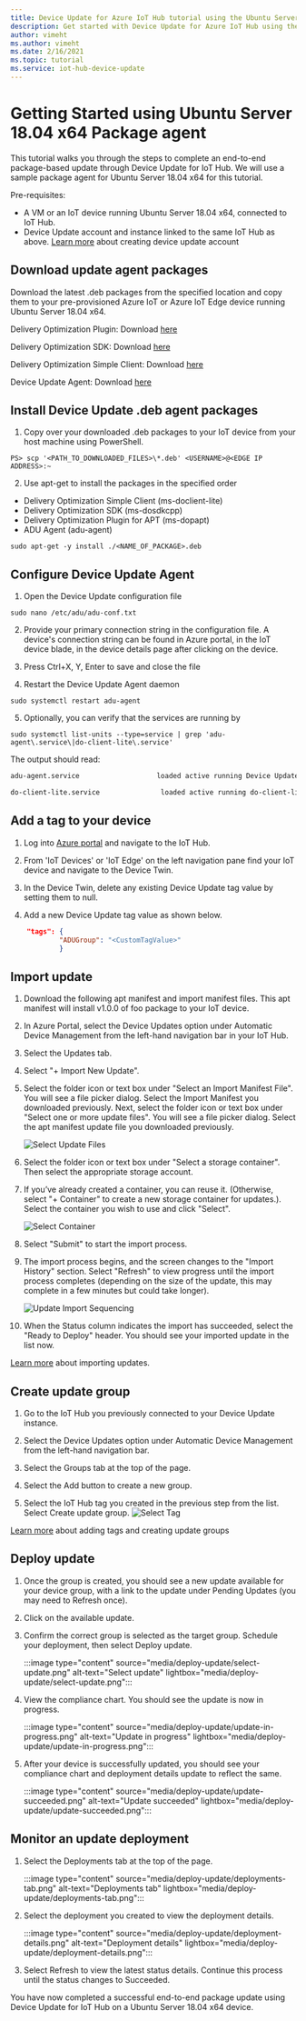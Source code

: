 ```yaml
---
title: Device Update for Azure IoT Hub tutorial using the Ubuntu Server 18.04 x64 Package agent | Microsoft Docs
description: Get started with Device Update for Azure IoT Hub using the Ubuntu Server 18.04 x64 Package agent.
author: vimeht
ms.author: vimeht
ms.date: 2/16/2021
ms.topic: tutorial
ms.service: iot-hub-device-update
---
```


# Getting Started using Ubuntu Server 18.04 x64 Package agent
This tutorial walks you through the steps to complete an end-to-end package-based update through Device Update for IoT Hub. We will use a sample package agent for Ubuntu Server 18.04 x64 for this tutorial. 

Pre-requisites:
* A VM or an IoT device running Ubuntu Server 18.04 x64, connected to IoT Hub. 
* Device Update account and instance linked to the same IoT Hub as above. [Learn more](create-device-update-account.md) about creating device update account

## Download update agent packages

Download the latest .deb packages from the specified location and copy them to
your pre-provisioned Azure IoT or Azure IoT Edge device running Ubuntu Server 18.04 x64.

Delivery Optimization Plugin: Download [here](https://github.com/microsoft/do-client/releases)

Delivery Optimization SDK: Download [here](https://github.com/microsoft/do-client/releases)

Delivery Optimization Simple Client: Download [here](https://github.com/microsoft/do-client/releases)

Device Update Agent: Download [here](https://github.com/Azure/adu-private-preview/releases)

## Install Device Update .deb agent packages

1. Copy over your downloaded .deb packages to your IoT device from your host machine using PowerShell.

```shell
PS> scp '<PATH_TO_DOWNLOADED_FILES>\*.deb' <USERNAME>@<EDGE IP ADDRESS>:~
```

2. Use apt-get to install the packages in the specified order

* Delivery Optimization Simple Client (ms-doclient-lite)
* Delivery Optimization SDK (ms-dosdkcpp)
* Delivery Optimization Plugin for APT (ms-dopapt)
* ADU Agent (adu-agent)

```shell
sudo apt-get -y install ./<NAME_OF_PACKAGE>.deb
```

## Configure Device Update Agent

1. Open the Device Update configuration file

```shell
sudo nano /etc/adu/adu-conf.txt
```

2. Provide your primary connection string in the configuration file. A device's connection string can be found in Azure portal, in the IoT device blade, in the device details page after clicking on the device.

3. Press Ctrl+X, Y, Enter to save and close the file

4. Restart the Device Update Agent daemon

```shell
sudo systemctl restart adu-agent
```

5. Optionally, you can verify that the services are running by

```shell
sudo systemctl list-units --type=service | grep 'adu-agent\.service\|do-client-lite\.service'
```

The output should read:

```markdown
adu-agent.service                   loaded active running Device Update for IoT Hub Agent daemon.

do-client-lite.service               loaded active running do-client-lite.service: Performs content delivery optimization tasks   `
```

## Add a tag to your device

1. Log into [Azure portal](https://portal.azure.com) and navigate to the IoT Hub.

2. From 'IoT Devices' or 'IoT Edge' on the left navigation pane find your IoT device and navigate to the Device Twin.

3. In the Device Twin, delete any existing Device Update tag value by setting them to null.

4. Add a new Device Update tag value as shown below.

```JSON
    "tags": {
            "ADUGroup": "<CustomTagValue>"
            }
```

## Import update

1. Download the following apt manifest and import manifest files. This apt manifest will install v1.0.0 of foo package to your IoT device. 

2. In Azure Portal, select the Device Updates option under Automatic Device Management from the left-hand navigation bar in your IoT Hub.

2. Select the Updates tab.

3. Select "+ Import New Update".

5. Select the folder icon or text box under "Select an Import Manifest File". You will see a file picker dialog. Select the Import Manifest you downloaded previously. Next, select the folder icon or text box under "Select one or more update files". You will see a file picker dialog. Select the apt manifest update file you downloaded previously.

   ![Select Update Files](media/import-update/select-update-files.png)

6. Select the folder icon or text box under "Select a storage container". Then select the appropriate storage account.

7. If you’ve already created a container, you can reuse it. (Otherwise, select "+ Container" to create a new storage container for updates.).  Select the container you wish to use and click "Select".

   ![Select Container](media/import-update/container.png)

8. Select "Submit" to start the import process.

9. The import process begins, and the screen changes to the "Import History" section. Select "Refresh" to view progress until the import process completes (depending on the size of the update, this may complete in a few minutes but could take longer).

   ![Update Import Sequencing](media/import-update/update-publishing-sequence-2.png)

10. When the Status column indicates the import has succeeded, select the "Ready to Deploy" header. You should see your imported update in the list now.

[Learn more](import-update.md) about importing updates.

## Create update group

1. Go to the IoT Hub you previously connected to your Device Update instance.

2. Select the Device Updates option under Automatic Device Management from the left-hand navigation bar.

3. Select the Groups tab at the top of the page. 

4. Select the Add button to create a new group.

5. Select the IoT Hub tag you created in the previous step from the list. Select Create update group.
![Select Tag](media/create-update-group/select-tag.PNG)

[Learn more](create-update-group.md) about adding tags and creating update groups


## Deploy update

1. Once the group is created, you should see a new update available for your device group, with a link to the update under Pending Updates (you may need to Refresh once). 

2. Click on the available update.

3. Confirm the correct group is selected as the target group. Schedule your deployment, then select Deploy update.

   :::image type="content" source="media/deploy-update/select-update.png" alt-text="Select update" lightbox="media/deploy-update/select-update.png":::

4. View the compliance chart. You should see the update is now in progress. 

   :::image type="content" source="media/deploy-update/update-in-progress.png" alt-text="Update in progress" lightbox="media/deploy-update/update-in-progress.png":::

5. After your device is successfully updated, you should see your compliance chart and deployment details update to reflect the same. 

   :::image type="content" source="media/deploy-update/update-succeeded.png" alt-text="Update succeeded" lightbox="media/deploy-update/update-succeeded.png":::

## Monitor an update deployment

1. Select the Deployments tab at the top of the page.

   :::image type="content" source="media/deploy-update/deployments-tab.png" alt-text="Deployments tab" lightbox="media/deploy-update/deployments-tab.png":::

2. Select the deployment you created to view the deployment details.

   :::image type="content" source="media/deploy-update/deployment-details.png" alt-text="Deployment details" lightbox="media/deploy-update/deployment-details.png":::

3. Select Refresh to view the latest status details. Continue this process until the status changes to Succeeded.

You have now completed a successful end-to-end package update using Device Update for IoT Hub on a Ubuntu Server 18.04 x64 device. 
